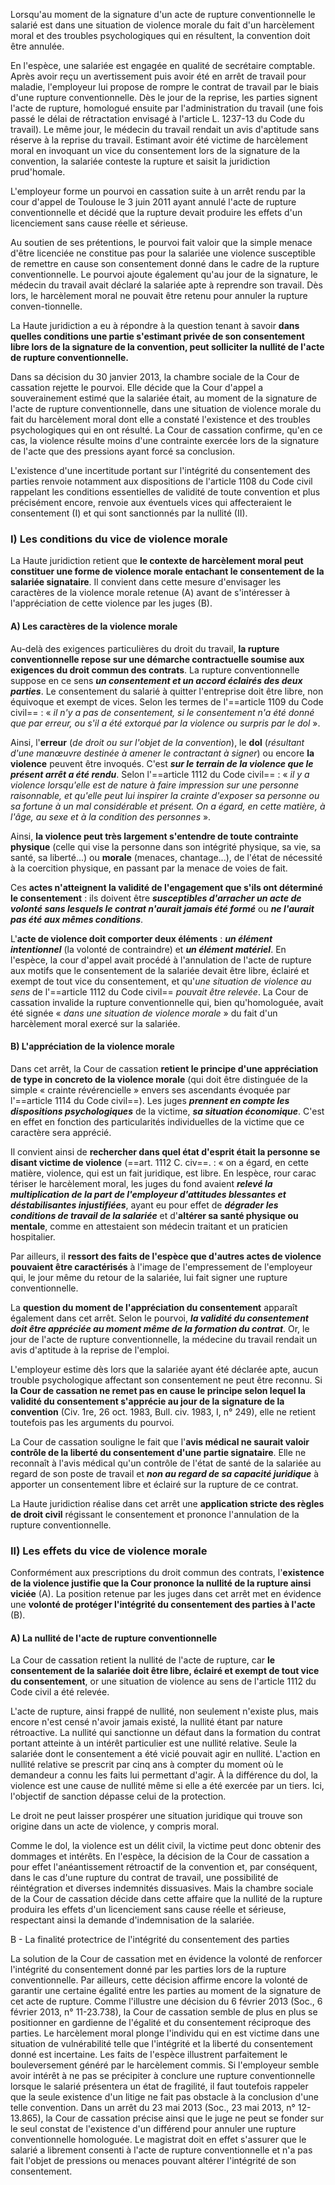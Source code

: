 Lorsqu'au moment de la signature d'un acte de rupture conventionnelle le salarié est dans une situation de violence morale du fait d'un harcèlement moral et des troubles psychologiques qui en résultent, la convention doit être annulée.  

En l'espèce, une salariée est engagée en qualité de secrétaire comptable. Après avoir reçu un avertissement puis avoir été en arrêt de travail pour maladie, l'employeur lui propose de rompre le contrat de travail par le biais d'une rupture conventionnelle. Dès le jour de la reprise, les parties signent l'acte de rupture, homologué ensuite par l'administration du travail (une fois passé le délai de rétractation envisagé à l'article L. 1237-13 du Code du travail). Le même jour, le médecin du travail rendait un avis d'aptitude sans réserve à la reprise du travail. Estimant avoir été victime de harcèlement moral en invoquant un vice du consentement lors de la signature de la convention, la salariée conteste la rupture et saisit la juridiction prud'homale.

L'employeur forme un pourvoi en cassation suite à un arrêt rendu par la cour d'appel de Toulouse le 3 juin 2011 ayant annulé l'acte de rupture conventionnelle et décidé que la rupture devait produire les effets d'un licenciement sans cause réelle et sérieuse.

Au soutien de ses prétentions, le pourvoi fait valoir que la simple menace d'être licenciée ne constitue pas pour la salariée une violence susceptible de remettre en cause son consentement donné dans le cadre de la rupture conventionnelle. Le pourvoi ajoute également qu'au jour de la signature, le médecin du travail avait déclaré la salariée apte à reprendre son travail. Dès lors, le harcèlement moral ne pouvait être retenu pour annuler la rupture conven-tionnelle.

La Haute juridiction a eu à répondre à la question tenant à savoir **dans quelles conditions une partie s'estimant privée de son consentement libre lors de la signature de la convention, peut solliciter la nullité de l'acte de rupture conventionnelle.**

Dans sa décision du 30 janvier 2013, la chambre sociale de la Cour de cassation rejette le pourvoi. Elle décide que la Cour d'appel a souverainement estimé que la salariée était, au moment de la signature de l'acte de rupture conventionnelle, dans une situation de violence morale du fait du harcèlement moral dont elle a constaté l'existence et des troubles psychologiques qui en ont résulté. La Cour de cassation confirme, qu'en ce cas, la violence résulte moins d'une contrainte exercée lors de la signature de l'acte que des pressions ayant forcé sa conclusion.

L'existence d'une incertitude portant sur l'intégrité du consentement des parties renvoie notamment aux dispositions de l'article 1108 du Code civil rappelant les conditions essentielles de validité de toute convention et plus précisément encore, renvoie aux éventuels vices qui affecteraient le consentement (I) et qui sont sanctionnés par la nullité (II).


### I) Les conditions du vice de violence morale

La Haute juridiction retient que **le contexte de harcèlement moral peut constituer une forme de violence morale entachant le consentement de la salariée signataire**. Il convient dans cette mesure d'envisager les caractères de la violence morale retenue (A) avant de s'intéresser à l'appréciation de cette violence par les juges (B).

#### A) Les caractères de la violence morale

Au-delà des exigences particulières du droit du travail, **la rupture conventionnelle repose sur une démarche contractuelle soumise aux exigences du droit commun des contrats**. La rupture conventionnelle suppose en ce sens ***un consentement et un accord éclairés des deux parties***. Le consentement du salarié à quitter l'entreprise doit être libre, non équivoque et exempt de vices. Selon les termes de l'==article 1109 du Code civil== : « *il n'y a pas de consentement, si le consentement n'a été donné que par erreur, ou s'il a été extorqué par la violence ou surpris par le dol* ». 

Ainsi, l'**erreur** (*de droit ou sur l'objet de la convention*), le **dol** (*résultant d'une manœuvre destinée à amener le contractant à signer*) ou encore **la violence** peuvent être invoqués. C'est ***sur le terrain de la violence que le présent arrêt a été rendu***. Selon l'==article 1112 du Code civil== : « *il y a violence lorsqu'elle est de nature à faire impression sur une personne raisonnable, et qu'elle peut lui inspirer la crainte d'exposer sa personne ou sa fortune à un mal considérable et présent. On a égard, en cette matière, à l'âge, au sexe et à la condition des personnes* ». 

Ainsi, **la violence peut très largement s'entendre de toute contrainte physique** (celle qui vise la personne dans son intégrité physique, sa vie, sa santé, sa liberté...) ou **morale** (menaces, chantage...), de l'état de nécessité à la coercition physique, en passant par la menace de voies de fait.

Ces **actes n'atteignent la validité de l'engagement que s'ils ont déterminé le consentement** : ils doivent être ***susceptibles d'arracher un acte de volonté sans lesquels le contrat n'aurait jamais été formé*** ou ***ne l'aurait pas été aux mêmes conditions***. 

L'**acte de violence doit comporter deux éléments** : ***un élément intentionnel*** (la volonté de contraindre) et ***un élément matériel***. En l'espèce, la cour d'appel avait procédé à l'annulation de l'acte de rupture aux motifs que le consentement de la salariée devait être libre, éclairé et exempt de tout vice du consentement, et qu'*une situation de violence au sens* de l'==article 1112 du Code civil== *pouvait être relevée*. La Cour de cassation invalide la rupture conventionnelle qui, bien qu'homologuée, avait été signée « *dans une situation de violence morale* » du fait d'un harcèlement moral exercé sur la salariée.

#### B) L'appréciation de la violence morale

Dans cet arrêt, la Cour de cassation **retient le principe d'une appréciation de type in concreto de la violence morale** (qui doit être distinguée de la simple « crainte révérencielle » envers ses ascendants évoquée par l'==article 1114 du Code civil==). Les juges ***prennent en compte les dispositions psychologiques*** de la victime, ***sa situation économique***. C'est en effet en fonction des particularités individuelles de la victime que ce caractère sera apprécié. 

Il convient ainsi de **rechercher dans quel état d'esprit était la personne se disant victime de violence** (==art. 1112 C. civ==. : « on a égard, en cette matière, violence, qui est un fait juridique, est libre. En lespèce, rour carac tériser le harcèlement moral, les juges du fond avaient ***relevé la multiplication de la part de l'employeur d'attitudes blessantes et déstabilisantes injustifiées***, ayant eu pour effet de ***dégrader les conditions de travail de la salariée*** et d'**altérer sa santé physique ou mentale**, comme en attestaient son médecin traitant et un praticien hospitalier. 

Par ailleurs, il **ressort des faits de l'espèce que d'autres actes de violence pouvaient être caractérisés** à l'image de l'empressement de l'employeur qui, le jour même du retour de la salariée, lui fait signer une rupture conventionnelle.

La **question du moment de l'appréciation du consentement** apparaît également dans cet arrêt. Selon le pourvoi, ***la validité du consentement doit être appréciée au moment même de la formation du contrat***. Or, le jour de l'acte de rupture conventionnelle, la médecine du travail rendait un avis d'aptitude à la reprise de l'emploi.

L'employeur estime dès lors que la salariée ayant été déclarée apte, aucun trouble psychologique affectant son consentement ne peut être reconnu. Si **la Cour de cassation ne remet pas en cause le principe selon lequel la validité du consentement s'apprécie au jour de la signature de la convention** (Civ. 1re, 26 oct. 1983, Bull. civ. 1983, I, n° 249), elle ne retient toutefois pas les arguments du pourvoi. 

La Cour de cassation souligne le fait que l'**avis médical ne saurait valoir contrôle de la liberté du consentement d'une partie signataire**. Elle ne reconnaît à l'avis médical qu'un contrôle de l'état de santé de la salariée au regard de son poste de travail et ***non au regard de sa capacité juridique*** à apporter un consentement libre et éclairé sur la rupture de ce contrat.

La Haute juridiction réalise dans cet arrêt une **application stricte des règles de droit civil** régissant le consentement et prononce l'annulation de la rupture conventionnelle.

### Il) Les effets du vice de violence morale

Conformément aux prescriptions du droit commun des contrats, l'**existence de la violence justifie que la Cour prononce la nullité de la rupture ainsi viciée** (A). La position retenue par les juges dans cet arrêt met en évidence une **volonté de protéger l'intégrité du consentement des parties à l'acte** (B).

#### A) La nullité de l'acte de rupture conventionnelle

La Cour de cassation retient la nullité de l'acte de rupture, car **le consentement de la salariée doit être libre, éclairé et exempt de tout vice du consentement**, or une situation de violence au sens de l'article 1112 du Code civil a été relevée. 

L'acte de rupture, ainsi frappé de nullité, non seulement n'existe plus, mais encore n'est censé n'avoir jamais existé, la nullité étant par nature rétroactive. La nullité qui sanctionne un défaut dans la formation du contrat portant atteinte à un intérêt particulier est une nullité relative. Seule la salariée dont le consentement a été vicié pouvait agir en nullité. L'action en nullité relative se prescrit par cinq ans à compter du moment où le demandeur a connu les faits lui permettant d'agir. À la différence du dol, la violence est une cause de nullité même si elle a été exercée par un tiers. Ici, l'objectif de sanction dépasse celui de la protection.

Le droit ne peut laisser prospérer une situation juridique qui trouve son origine dans un acte de violence, y compris moral.

Comme le dol, la violence est un délit civil, la victime peut donc obtenir des dommages et intérêts. En l'espèce, la décision de la Cour de cassation a pour effet l'anéantissement rétroactif de la convention et, par conséquent, dans le cas d'une rupture du contrat de travail, une possibilité de réintégration et diverses indemnités dissuasives. Mais la chambre sociale de la Cour de cassation décide dans cette affaire que la nullité de la rupture produira les effets d'un licenciement sans cause réelle et sérieuse, respectant ainsi la demande d'indemnisation de la salariée.

B - La finalité protectrice de l'intégrité du consentement des parties

La solution de la Cour de cassation met en évidence la volonté de renforcer l'intégrité du consentement donné par les parties lors de la rupture conventionnelle. Par ailleurs, cette décision affirme encore la volonté de garantir une certaine égalité entre les parties au moment de la signature de cet acte de rupture. Comme l'illustre une décision du 6 février 2013 (Soc., 6 février 2013, n° 11-23.738), la Cour de cassation semble de plus en plus se positionner en gardienne de l'égalité et du consentement réciproque des parties. Le harcèlement moral plonge l'individu qui en est victime dans une situation de vulnérabilité telle que l'intégrité et la liberté du consentement donné est incertaine. Les faits de l'espèce illustrent parfaitement le bouleversement généré par le harcèlement commis. Si l'employeur semble avoir intérêt à ne pas se précipiter à conclure une rupture conventionnelle lorsque le salarié présentera un état de fragilité, il faut toutefois rappeler que la seule existence d'un litige ne fait pas obstacle à la conclusion d'une telle convention. Dans un arrêt du 23 mai 2013 (Soc., 23 mai 2013, n° 12-13.865), la Cour de cassation précise ainsi que le juge ne peut se fonder sur le seul constat de l'existence d'un différend pour annuler une rupture conventionnelle homologuée. Le magistrat doit en effet s'assurer que le salarié a librement consenti à l'acte de rupture conventionnelle et n'a pas fait l'objet de pressions ou menaces pouvant altérer l'intégrité de son consentement.